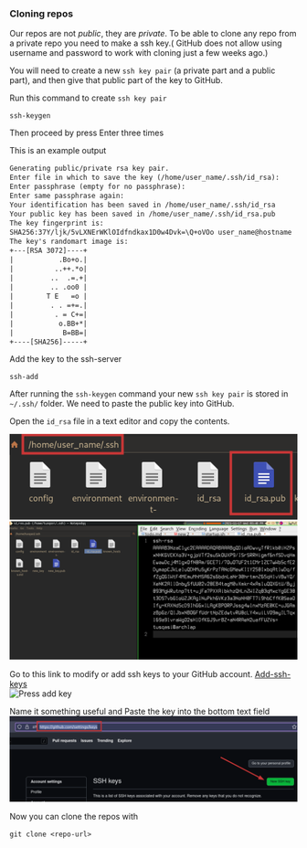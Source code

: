 ### Cloning repos

Our repos are not *public*, they are *private*. To be able to clone any repo from a private repo you need to make a ssh key.( GitHub does not allow using username and password to work with cloning just a few weeks ago.)

You will need to create a new `ssh key pair` (a private part and a public part), and then give that public part of the key to GitHub.


Run this command to create `ssh key pair`
```
ssh-keygen
```

Then proceed by press Enter three times

This is an example output
```
Generating public/private rsa key pair.
Enter file in which to save the key (/home/user_name/.ssh/id_rsa):
Enter passphrase (empty for no passphrase):
Enter same passphrase again:
Your identification has been saved in /home/user_name/.ssh/id_rsa
Your public key has been saved in /home/user_name/.ssh/id_rsa.pub
The key fingerprint is:
SHA256:37Y/ljk/5vLXNErWKlOIdfndkax1D0w4Dvk=\Q+oVOo user_name@hostname
The key's randomart image is:
+---[RSA 3072]----+
|           .Bo+o.|
|          ..++.*o|
|         ..  .=.+|
|         .. .oo0 |
|        T E   =o |
|         . . =+=.|
|          . = C+=|
|           o.BB+*|
|            B=BB=|
+----[SHA256]-----+
```

Add the key to the ssh-server
```
ssh-add
```
After running the `ssh-keygen` command your new `ssh key pair` is stored in `~/.ssh/` folder. We need to paste the public key into GitHub.

Open the `id_rsa` file in a text editor and copy the contents.

![Copy the contents](./assets/imgs/public_key.png)
![Copy the contents](./assets/imgs/copy_public_key.png)

Go to this link to modify or add ssh keys to your GitHub account. [Add-ssh-keys](https://github.com/settings/keys)  
![Press add key](https://imgur.com/a/olQPAsZ)

Name it something useful and Paste the key into the bottom text field  
![Paste the key](./assets/imgs/add_public_key.png) 

Now you can clone the repos with  

```
git clone <repo-url>
```
